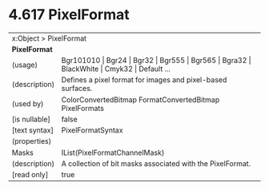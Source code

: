 <html dir="LTR" xmlns:mshelp="http://msdn.microsoft.com/mshelp" xmlns:ddue="http://ddue.schemas.microsoft.com/authoring/2003/5" xmlns:xlink="http://www.w3.org/1999/xlink" xmlns:tool="http://www.microsoft.com/tooltip">

<body>
 <input type="hidden" id="userDataCache" class="userDataStyle">
 <input type="hidden" id="hiddenScrollOffset">
 <img id="dropDownImage" style="display:none; height:0; width:0;" src="../local/drpdown.gif">
 <img id="dropDownHoverImage" style="display:none; height:0; width:0;" src="../local/drpdown_orange.gif">
 <img id="collapseImage" style="display:none; height:0; width:0;" src="../local/collapse.gif">
 <img id="expandImage" style="display:none; height:0; width:0;" src="../local/exp.gif">
 <img id="collapseAllImage" style="display:none; height:0; width:0;" src="../local/collall.gif">
 <img id="expandAllImage" style="display:none; height:0; width:0;" src="../local/expall.gif">
 <img id="copyImage" style="display:none; height:0; width:0;" src="../local/copycode.gif">
 <img id="copyHoverImage" style="display:none; height:0; width:0;" src="../local/copycodeHighlight.gif">
 <div id="header"><h1 class="heading">4.617 PixelFormat</h1></div>

 <div id="mainSection">
 <div id="mainBody">
 <div id="allHistory" class="saveHistory" onsave="saveAll()" onload="loadAll()"></div>
 <p xmlns:wsd="http://wsdev.schemas.microsoft.com/authoring/2008/2" xmlns:msxsl="urn:schemas-microsoft-com:xslt" xmlns:script="urn:script" xmlns:build="urn:build">
 </p>
 <div id="sectionSection0" class="section" name="collapseableSection">
 <content xmlns="http://ddue.schemas.microsoft.com/authoring/2003/5" xmlns:wsd="http://wsdev.schemas.microsoft.com/authoring/2008/2" xmlns:msxsl="urn:schemas-microsoft-com:xslt" xmlns:script="urn:script" xmlns:build="urn:build">
 </content>
 </div>
 <div id="sectionSection1" class="section" name="collapseableSection">
 <content xmlns="http://ddue.schemas.microsoft.com/authoring/2003/5" xmlns:wsd="http://wsdev.schemas.microsoft.com/authoring/2008/2" xmlns:msxsl="urn:schemas-microsoft-com:xslt" xmlns:script="urn:script" xmlns:build="urn:build">
 <table class="ProtocolAuthoredTable" xmlns="">
 <tr><td colspan="2">
<mshelp:link keywords="86913f34-aa06-4c94-9f09-83936a822fd8" tabindex="0">x:Object</mshelp:link> &gt; <mshelp:link keywords="664a7601-d0a9-4202-87a9-55a36aa131ab" tabindex="0">PixelFormat</mshelp:link> </td>
 </tr>
 <tr><td colspan="2">
 <b>
PixelFormat </b>
 </td>
 </tr>
 <tr><td><div class="indent0">(usage)</div></td>
 <td><mshelp:link keywords="2b563a7e-de26-4d8c-93ec-06f60a75af3f" tabindex="0">Bgr101010</mshelp:link> | <mshelp:link keywords="2b563a7e-de26-4d8c-93ec-06f60a75af3f" tabindex="0">Bgr24</mshelp:link> | <mshelp:link keywords="2b563a7e-de26-4d8c-93ec-06f60a75af3f" tabindex="0">Bgr32</mshelp:link> | <mshelp:link keywords="2b563a7e-de26-4d8c-93ec-06f60a75af3f" tabindex="0">Bgr555</mshelp:link> | <mshelp:link keywords="2b563a7e-de26-4d8c-93ec-06f60a75af3f" tabindex="0">Bgr565</mshelp:link> | <mshelp:link keywords="2b563a7e-de26-4d8c-93ec-06f60a75af3f" tabindex="0">Bgra32</mshelp:link> | <mshelp:link keywords="2b563a7e-de26-4d8c-93ec-06f60a75af3f" tabindex="0">BlackWhite</mshelp:link> | <mshelp:link keywords="2b563a7e-de26-4d8c-93ec-06f60a75af3f" tabindex="0">Cmyk32</mshelp:link> | <mshelp:link keywords="2b563a7e-de26-4d8c-93ec-06f60a75af3f" tabindex="0">Default</mshelp:link> ... </td>
 </tr>
 <tr><td><div class="indent0">(description)</div></td>
 <td>Defines a pixel format for images and pixel-based surfaces. </td>
 </tr>
 <tr><td><div class="indent0">(used by)</div></td>
 <td><mshelp:link keywords="25932cb0-8706-4424-af87-e84983aefcbb" tabindex="0">ColorConvertedBitmap</mshelp:link> <mshelp:link keywords="f4e2edc0-60d5-4200-aa31-2989e16c4dde" tabindex="0">FormatConvertedBitmap</mshelp:link> <mshelp:link keywords="2f13b5ea-4c1d-4d72-98e7-9fe0fbd743dc" tabindex="0">PixelFormats</mshelp:link> </td>
 </tr>
 <tr><td><div class="indent0">[is nullable]</div></td>
 <td>false </td>
 </tr>
 <tr><td><div class="indent0">[text syntax]</div></td>
 <td><mshelp:link keywords="2b563a7e-de26-4d8c-93ec-06f60a75af3f" tabindex="0">PixelFormatSyntax</mshelp:link> </td>
 </tr>
 <tr><td><div class="indent0">(properties)</div></td>
 <td> </td>
 </tr>
 <tr><td><div class="indent2">Masks</div></td>
 <td><mshelp:link keywords="4ff82cde-9315-42fd-9cf4-8e50e7d83c3d" tabindex="0">IList</mshelp:link>(<mshelp:link keywords="9ce9b060-57a4-4090-b822-76b29bfc677e" tabindex="0">PixelFormatChannelMask</mshelp:link>) </td>
 </tr>
 <tr><td><div class="indent4">(description)</div></td>
 <td>A collection of bit masks associated with the PixelFormat. </td>
 </tr>
 <tr><td><div class="indent4">[read only]</div></td>
 <td>true </td>
 </tr>
</table>
 </content>
 </div>
 <!--[if gte IE 5]>
 <tool:tip element="languageFilterToolTip" avoidmouse="false"/>
 <![endif]-->
 </div>
 <a name="feedback"></a><span></span>
 </div>
</body></html>

